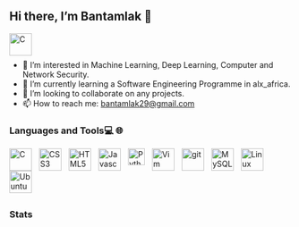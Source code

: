 ## Hi there, I’m Bantamlak 👋

<a href="https://www.linkedin.com/in/bantamlak-tilahun-352514200"><img align="left" alt="C" width="40px" style="padding-right:10px" img src="https://cdn.jsdelivr.net/gh/devicons/devicon/icons/linkedin/linkedin-original.svg" />
</a>
<br>
<br>
  
  
- 👀 I’m interested in Machine Learning, Deep Learning, Computer and Network Security.
- 🌱 I’m currently learning a Software Engineering Programme in alx_africa.
- 💞️ I’m looking to collaborate on any projects.
- 📫 How to reach me: bantamlak29@gmail.com

### Languages and Tools💻 🌐

<img align="left" alt="C" width="40px" style="padding-right:10px" img src="https://cdn.jsdelivr.net/gh/devicons/devicon/icons/c/c-original.svg" />
<img align="left" alt="CSS3" width="40px" style="padding-right:10px" img src="https://cdn.jsdelivr.net/gh/devicons/devicon/icons/css3/css3-original.svg" />
<img align="left" alt="HTML5" width="40px" style="padding-right:10px" img src="https://cdn.jsdelivr.net/gh/devicons/devicon/icons/html5/html5-original.svg" />
<img align="left" alt="Javascript" width="40px" style="padding-right:10px" img src="https://cdn.jsdelivr.net/gh/devicons/devicon/icons/javascript/javascript-original.svg" />
<img align="left" alt="Python" width="30px" style="padding-right:10px" img src="https://cdn.jsdelivr.net/gh/devicons/devicon/icons/python/python-original.svg" />
<img align="left" alt="Vim" width="40px" style="padding-right:10px" img src="https://cdn.jsdelivr.net/gh/devicons/devicon/icons/vim/vim-original.svg" />
<img align="left" alt="git" width="40px" style="padding-right:10px" img src="https://cdn.jsdelivr.net/gh/devicons/devicon/icons/git/git-original.svg" />
<img align="left" alt="MySQL" width="40px" style="padding-right:10px" img src="https://cdn.jsdelivr.net/gh/devicons/devicon/icons/mysql/mysql-original.svg" />
<img align="left" alt="Linux" width="40px" style="padding-right:10px" img src="https://cdn.jsdelivr.net/gh/devicons/devicon/icons/linux/linux-original.svg" />
<img align="left" alt="Ubuntu" width="40px" style="padding-right:10px" img src="https://cdn.jsdelivr.net/gh/devicons/devicon/icons/ubuntu/ubuntu-plain.svg" />
<br>
<br>
<br>
<br>
<br>

### Stats




